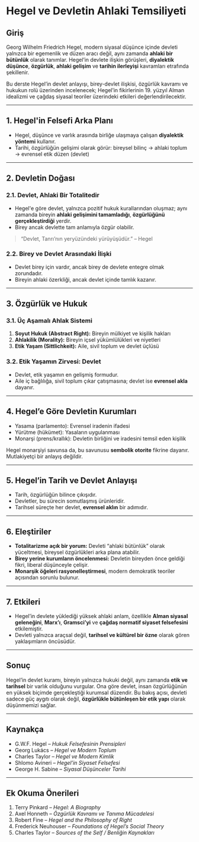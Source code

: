 # Hegel ve Devletin Ahlaki Temsiliyeti

## Giriş

Georg Wilhelm Friedrich Hegel, modern siyasal düşünce içinde devleti yalnızca bir egemenlik ve düzen aracı değil, aynı zamanda **ahlaki bir bütünlük** olarak tanımlar. Hegel’in devlete ilişkin görüşleri, **diyalektik düşünce**, **özgürlük**, **ahlaki gelişim** ve **tarihin ilerleyişi** kavramları etrafında şekillenir.

Bu derste Hegel’in devlet anlayışı, birey-devlet ilişkisi, özgürlük kavramı ve hukukun rolü üzerinden incelenecek; Hegel’in fikirlerinin 19. yüzyıl Alman idealizmi ve çağdaş siyasal teoriler üzerindeki etkileri değerlendirilecektir.

---

## 1. Hegel'in Felsefi Arka Planı

- Hegel, düşünce ve varlık arasında birliğe ulaşmaya çalışan **diyalektik yöntemi** kullanır.
- Tarihi, özgürlüğün gelişimi olarak görür: bireysel bilinç → ahlaki toplum → evrensel etik düzen (devlet)

---

## 2. Devletin Doğası

### 2.1. Devlet, Ahlaki Bir Totalitedir

- Hegel'e göre devlet, yalnızca pozitif hukuk kurallarından oluşmaz; aynı zamanda bireyin **ahlaki gelişimini tamamladığı**, **özgürlüğünü gerçekleştirdiği** yerdir.
- Birey ancak devlette tam anlamıyla özgür olabilir.

> “Devlet, Tanrı’nın yeryüzündeki yürüyüşüdür.” – Hegel

### 2.2. Birey ve Devlet Arasındaki İlişki

- Devlet birey için vardır, ancak birey de devlete entegre olmak zorundadır.
- Bireyin ahlaki özerkliği, ancak devlet içinde tamlık kazanır.

---

## 3. Özgürlük ve Hukuk

### 3.1. Üç Aşamalı Ahlak Sistemi

1. **Soyut Hukuk (Abstract Right):** Bireyin mülkiyet ve kişilik hakları
2. **Ahlakilik (Morality):** Bireyin içsel yükümlülükleri ve niyetleri
3. **Etik Yaşam (Sittlichkeit):** Aile, sivil toplum ve devlet üçlüsü

### 3.2. Etik Yaşamın Zirvesi: Devlet

- Devlet, etik yaşamın en gelişmiş formudur.
- Aile iç bağlılığa, sivil toplum çıkar çatışmasına; devlet ise **evrensel akla** dayanır.

---

## 4. Hegel’e Göre Devletin Kurumları

- Yasama (parlamento): Evrensel iradenin ifadesi
- Yürütme (hükümet): Yasaların uygulanması
- Monarşi (prens/krallık): Devletin birliğini ve iradesini temsil eden kişilik

Hegel monarşiyi savunsa da, bu savunusu **sembolik otorite** fikrine dayanır. Mutlakiyetçi bir anlayış değildir.

---

## 5. Hegel’in Tarih ve Devlet Anlayışı

- Tarih, özgürlüğün bilince çıkışıdır.
- Devletler, bu sürecin somutlaşmış ürünleridir.
- Tarihsel süreçte her devlet, **evrensel aklın** bir adımıdır.

---

## 6. Eleştiriler

- **Totalitarizme açık bir yorum:** Devleti “ahlaki bütünlük” olarak yüceltmesi, bireysel özgürlükleri arka plana atabilir.
- **Birey yerine kurumların öncelenmesi:** Devletin bireyden önce geldiği fikri, liberal düşünceyle çelişir.
- **Monarşik öğeleri rasyonelleştirmesi**, modern demokratik teoriler açısından sorunlu bulunur.

---

## 7. Etkileri

- Hegel’in devlete yüklediği yüksek ahlaki anlam, özellikle **Alman siyasal geleneğini**, **Marx’ı**, **Gramsci’yi** ve **çağdaş normatif siyaset felsefesini** etkilemiştir.
- Devleti yalnızca araçsal değil, **tarihsel ve kültürel bir özne** olarak gören yaklaşımların öncüsüdür.

---

## Sonuç

Hegel’in devlet kuramı, bireyin yalnızca hukuki değil, aynı zamanda **etik ve tarihsel** bir varlık olduğunu vurgular. Ona göre devlet, insan özgürlüğünün en yüksek biçimde gerçekleştiği kurumsal düzendir. Bu bakış açısı, devleti sadece güç aygıtı olarak değil, **özgürlükle bütünleşen bir etik yapı** olarak düşünmemizi sağlar.

---

## Kaynakça

- G.W.F. Hegel – _Hukuk Felsefesinin Prensipleri_
- Georg Lukács – _Hegel ve Modern Toplum_
- Charles Taylor – _Hegel ve Modern Kimlik_
- Shlomo Avineri – _Hegel’in Siyaset Felsefesi_
- George H. Sabine – _Siyasal Düşünceler Tarihi_

---

## Ek Okuma Önerileri

1. Terry Pinkard – _Hegel: A Biography_
2. Axel Honneth – _Özgürlük Kavramı ve Tanıma Mücadelesi_
3. Robert Fine – _Hegel and the Philosophy of Right_
4. Frederick Neuhouser – _Foundations of Hegel’s Social Theory_
5. Charles Taylor – _Sources of the Self / Benliğin Kaynakları_
